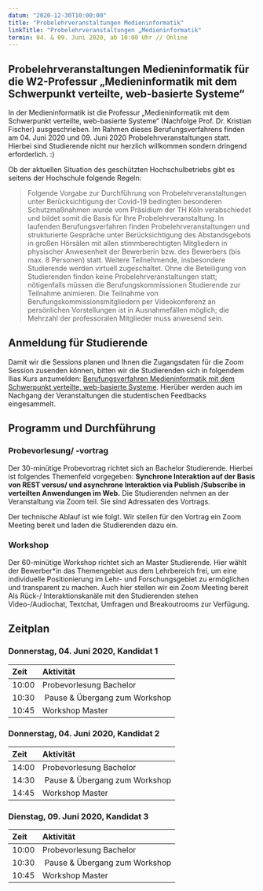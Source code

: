 ```yaml
---
datum: "2020-12-30T10:00:00"
title: "Probelehrveranstaltungen Medieninformatik"
linkTitle: "Probelehrveranstaltungen „Medieninformatik"
termin: 04. & 09. Juni 2020, ab 10:00 Uhr // Online
---
```


## Probelehrveranstaltungen Medieninformatik für die W2-Professur „Medieninformatik mit dem Schwerpunkt verteilte, web-basierte Systeme“

In der Medieninformatik ist die Professur „Medieninformatik mit dem Schwerpunkt verteilte, web-basierte Systeme“ (Nachfolge Prof. Dr. Kristian Fischer) ausgeschrieben. Im Rahmen dieses Berufungsverfahrens finden am 04. Juni 2020 und 09. Juni 2020 Probelehrveranstaltungen statt. Hierbei sind Studierende nicht nur herzlich willkommen sondern dringend erforderlich. :)

Ob der aktuellen Situation des geschützten Hochschulbetriebs gibt es seitens der Hochschule folgende Regeln:

> Folgende Vorgabe zur Durchführung von Probelehrveranstaltungen unter Berücksichtigung der Covid-19 bedingten besonderen Schutzmaßnahmen wurde vom Präsidium der TH Köln verabschiedet und bildet somit die Basis für Ihre Probelehrveranstaltung.
> In laufenden Berufungsverfahren finden Probelehrveranstaltungen und strukturierte Gespräche unter Berücksichtigung des Abstandsgebots in großen Hörsälen mit allen stimmberechtigten Mitgliedern in physischer Anwesenheit der Bewerberin bzw. des Bewerbers (bis max. 8 Personen) statt. Weitere Teilnehmende, insbesondere Studierende werden virtuell zugeschaltet. Ohne die Beteiligung von Studierenden finden keine Probelehrveranstaltungen statt; nötigenfalls müssen die Berufungskommissionen Studierende zur Teilnahme animieren. Die Teilnahme von Berufungskommissionsmitgliedern per Videokonferenz an persönlichen Vorstellungen ist in Ausnahmefällen möglich; die Mehrzahl der professoralen Mitglieder muss anwesend sein.

## Anmeldung für Studierende
Damit wir die Sessions planen und Ihnen die Zugangsdaten für die Zoom Session zusenden können, bitten wir die Studierenden sich in folgendem Ilias Kurs anzumelden:
[Berufungsverfahren Medieninformatik mit dem Schwerpunkt verteilte, web-basierte Systeme](https://ilias.th-koeln.de/goto.php?target=crs_457108&client_id=ILIAS_FH_Koeln). Hierüber werden auch im Nachgang der Veranstaltungen die studentischen Feedbacks eingesammelt.

## Programm und Durchführung


### Probevorlesung/ -vortrag
Der 30-minütige Probevortrag richtet sich an Bachelor Studierende. Hierbei ist folgendes Themenfeld vorgegeben: **Synchrone Interaktion auf der Basis von REST versus/ und asynchrone Interaktion via Publish /Subscribe in verteilten Anwendungen im Web.**
Die Studierenden nehmen an der Veranstaltung via Zoom teil. Sie sind Adressaten des Vortrags. 

Der technische Ablauf ist wie folgt. Wir stellen für den Vortrag ein Zoom Meeting bereit und laden die Studierenden dazu ein.

### Workshop
Der 60-minütige Workshop richtet sich an Master Studierende. Hier wählt der Bewerber\*in das Themengebiet aus dem Lehrbereich frei, um eine individuelle Positionierung im Lehr- und Forschungsgebiet zu ermöglichen und transparent zu machen. 
Auch hier stellen wir ein Zoom Meeting bereit 
Als Rück-/ Interaktionskanäle mit den Studierenden stehen Video-/Audiochat, Textchat, Umfragen und Breakoutrooms zur Verfügung.

## Zeitplan

### Donnerstag, 04. Juni 2020, Kandidat 1

| Zeit | Aktivität |
|:---|:----|
| 10:00 | Probevorlesung Bachelor |
| 10:30 | Pause & Übergang zum Workshop |
| 10:45 | Workshop Master |

### Donnerstag, 04. Juni 2020, Kandidat 2

| Zeit | Aktivität |
|:---|:----|
| 14:00 | Probevorlesung Bachelor |
| 14:30 | Pause & Übergang zum Workshop |
| 14:45 | Workshop Master |


### Dienstag, 09. Juni 2020, Kandidat 3

| Zeit | Aktivität |
|:---|:----|
| 10:00 | Probevorlesung Bachelor |
| 10:30 | Pause & Übergang zum Workshop |
| 10:45 | Workshop Master |

